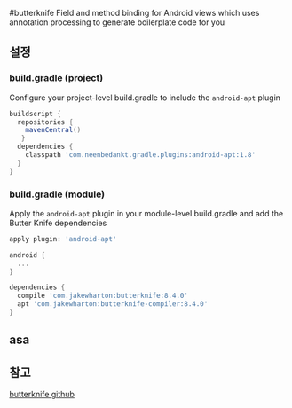 #butterknife
Field and method binding for Android views which uses annotation processing to generate boilerplate code for you
## 설정
### build.gradle (project)
Configure your project-level build.gradle to include the `android-apt` plugin
```gradle
buildscript {
  repositories {
    mavenCentral()
   }
  dependencies {
    classpath 'com.neenbedankt.gradle.plugins:android-apt:1.8'
  }
}
```
### build.gradle (module)
Apply the `android-apt` plugin in your module-level build.gradle and add the Butter Knife dependencies
```gradle
apply plugin: 'android-apt'

android {
  ...
}

dependencies {
  compile 'com.jakewharton:butterknife:8.4.0'
  apt 'com.jakewharton:butterknife-compiler:8.4.0'
}
```

## asa


## 참고
[butterknife github](https://github.com/JakeWharton/butterknife)